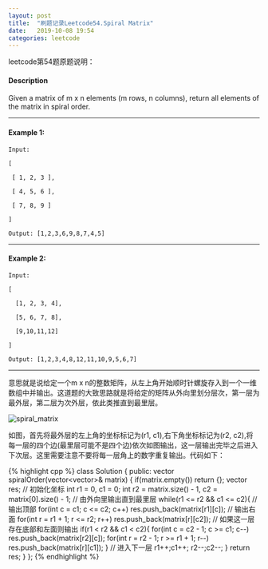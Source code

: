 ```yaml
---
layout: post
title:  "刷题记录Leetcode54.Spiral Matrix"
date:   2019-10-08 19:54
categories: leetcode
---
```

leetcode第54题原题说明：

#### Description

Given a matrix of m x n elements (m rows, n columns), return all elements of the matrix in spiral order.

----

#### Example 1:

	Input:

	[

	 [ 1, 2, 3 ],

	 [ 4, 5, 6 ],

	 [ 7, 8, 9 ]

	]

	Output: [1,2,3,6,9,8,7,4,5]

----

#### Example 2:


	Input:

	[

	  [1, 2, 3, 4],

	  [5, 6, 7, 8],

	  [9,10,11,12]

	]

	Output: [1,2,3,4,8,12,11,10,9,5,6,7]

----

意思就是说给定一个m x n的整数矩阵，从左上角开始顺时针螺旋存入到一个一维数组中并输出。这道题的大致思路就是将给定的矩阵从外向里划分层次，第一层为最外层，第二层为次外层，依此类推直到最里层。

![spiral_matrix](https://leetcode.com/problems/spiral-matrix/Figures/54_spiralmatrix.png)

如图，首先将最外层的左上角的坐标标记为(r1, c1),右下角坐标标记为(r2, c2),将每一层的四个边(最里层可能不是四个边)依次如图输出，这一层输出完毕之后进入下次层。这里需要注意不要将每一层角上的数字重复输出。代码如下：

{% highlight cpp %}
class Solution {
public:
    vector<int> spiralOrder(vector<vector<int>>& matrix) {
        if(matrix.empty())
            return {};
        vector<int> res;
        // 初始化坐标
        int r1 = 0, c1 = 0;
        int r2 = matrix.size() - 1, c2 = matrix[0].size() - 1;
        // 由外向里输出直到最里层
        while(r1 <= r2 && c1 <= c2){
            // 输出顶部
            for(int c = c1; c <= c2; c++)
                res.push_back(matrix[r1][c]);
            // 输出右面
            for(int r = r1 + 1; r <= r2; r++)
                res.push_back(matrix[r][c2]);
            // 如果这一层存在底部和左面则输出
            if(r1 < r2 && c1 < c2){
                for(int c = c2 - 1; c >= c1; c--)
                    res.push_back(matrix[r2][c]);
                for(int r = r2 - 1; r >= r1 + 1; r--)
                    res.push_back(matrix[r][c1]);
            }
            // 进入下一层
            r1++;c1++;
            r2--;c2--;
        }
        return res;
    }
};
{% endhighlight %}
